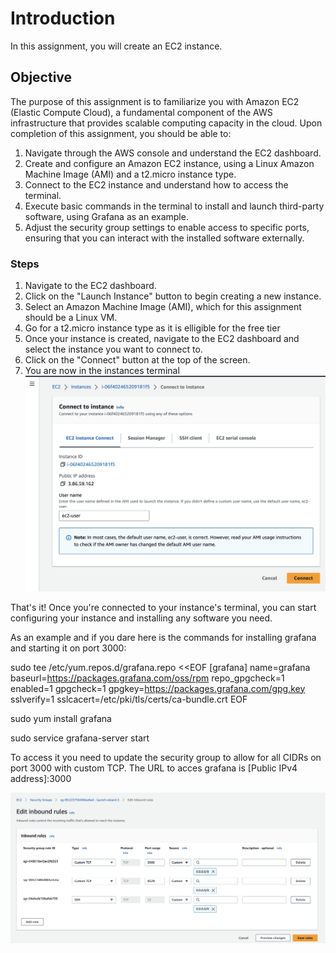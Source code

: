 # Introduction
In this assignment, you will create an EC2 instance.

## Objective

The purpose of this assignment is to familiarize you with Amazon EC2 (Elastic Compute Cloud), a fundamental component of the AWS infrastructure that provides scalable computing capacity in the cloud. Upon completion of this assignment, you should be able to:

1. Navigate through the AWS console and understand the EC2 dashboard.
2. Create and configure an Amazon EC2 instance, using a Linux Amazon Machine Image (AMI) and a t2.micro instance type.
3. Connect to the EC2 instance and understand how to access the terminal.
4. Execute basic commands in the terminal to install and launch third-party software, using Grafana as an example.
5. Adjust the security group settings to enable access to specific ports, ensuring that you can interact with the installed software externally.

### Steps
1. Navigate to the EC2 dashboard.
2. Click on the "Launch Instance" button to begin creating a new instance.
3. Select an Amazon Machine Image (AMI), which for this assignment should be a Linux VM.
4. Go for a t2.micro instance type as it is elligible for the free tier
5. Once your instance is created, navigate to the EC2 dashboard and select the instance you want to connect to.
6. Click on the "Connect" button at the top of the screen.
7. You are now in the instances terminal
![alt text](https://github.com/VictorBusk/AWS-workshop/blob/main/Images/ec2connect.png)

That's it! Once you're connected to your instance's terminal, you can start configuring your instance and installing any software you need.

As an example and if you dare here is the commands for installing grafana and starting it on port 3000:

sudo tee /etc/yum.repos.d/grafana.repo <<EOF
[grafana]
name=grafana
baseurl=https://packages.grafana.com/oss/rpm
repo_gpgcheck=1
enabled=1
gpgcheck=1
gpgkey=https://packages.grafana.com/gpg.key
sslverify=1
sslcacert=/etc/pki/tls/certs/ca-bundle.crt
EOF

sudo yum install grafana

sudo service grafana-server start

To access it you need to update the security group to allow for all CIDRs on port 3000 with custom TCP.
The URL to acces grafana is [Public IPv4 address]:3000

![alt text](https://github.com/VictorBusk/AWS-workshop/blob/main/Images/securitygroup.png)